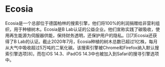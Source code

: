 # 

# Ecosia

Ecosia是一个总部位于德国柏林的搜索引擎，他们将100%的利润捐赠给非营利组织，用于种植树木。Ecosia是B Lab认证的公益企业。他们宣称实践了碳吸收，使用再生能源为伺服器供能，保持财务透明，还保护用户的隐私。[][7]Ecosia还获得了B Lab的认证。截止2020年7月，Ecosia种植的树木总数已超过1亿株，每月从大气中吸收超过5万吨的二氧化碳。该搜索引擎被Chrome和Firefox纳入默认搜索引擎选项[8]，而在iOS 14.3、iPadOS 14.3中也被加入到Safari的搜寻引擎选项中。



